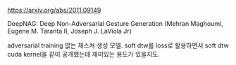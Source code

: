 https://arxiv.org/abs/2011.09149

DeepNAG: Deep Non-Adversarial Gesture Generation (Mehran Maghoumi, Eugene M. Taranta II, Joseph J. LaViola Jr)

adversarial training 없는 제스쳐 생성 모델. soft dtw를 loss로 활용하면서 soft dtw cuda kernel을 같이 공개했는데 재미있는 용도가 있을지도.